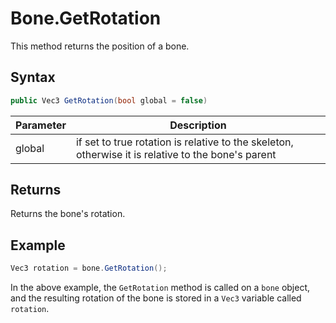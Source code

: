 # Bone.GetRotation

This method returns the position of a bone.

## Syntax

```csharp
public Vec3 GetRotation(bool global = false)
```

| Parameter | Description |
|---|---|
| global | if set to true rotation is relative to the skeleton, otherwise it is relative to the bone's parent |

## Returns

Returns the bone's rotation.

## Example

```csharp
Vec3 rotation = bone.GetRotation();
```

In the above example, the `GetRotation` method is called on a `bone` object, and the resulting rotation of the bone is stored in a `Vec3` variable called `rotation`.